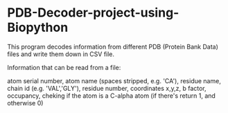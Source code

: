 ﻿# PDB-Decoder-project-using-Biopython

This program decodes information from different PDB (Protein Bank Data) files and write them down in CSV file.

Information that can be read from a file:

atom serial number,
atom name (spaces stripped, e.g. 'CA'),
residue name, 
chain id (e.g. 'VAL','GLY'),
residue number, 
coordinates x,y,z,
b factor, 
occupancy,
cheking if the atom is a C-alpha atom (if there's return 1, and otherwise 0)



